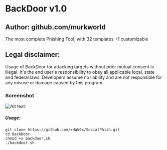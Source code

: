 # BackDoor v1.0

## Author: github.com/murkworld

The most complete Phishing Tool, with 32 templates +1 customizable

## Legal disclaimer:
Usage of BackDoor for attacking targets without prior mutual consent is illegal. It's the end user's responsibility to obey all applicable local, state and federal laws. Developers assume no liability and are not responsible for any misuse or damage caused by this program 

### Screenshot
![Alt text](https://ibb.co/mFTzBFm "BackDoor")

##### Usage:
```
git clone https://github.com/xHak9x/SocialPhish.git
cd BackDoor
chmod +x backdoor.sh
./backdoor.sh
```
